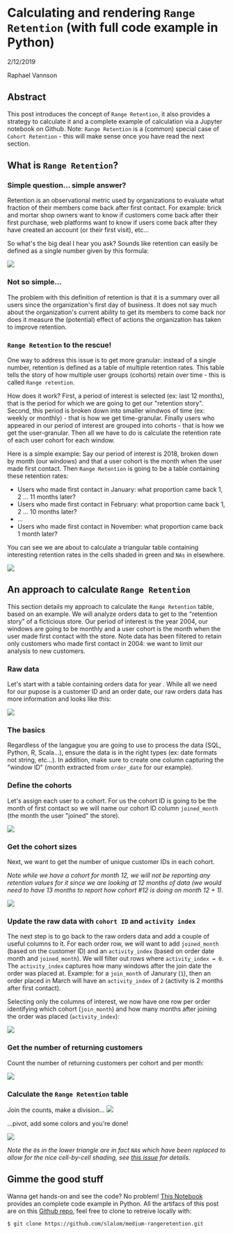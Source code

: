 # Calculating and rendering `Range Retention` (with full code example in Python)


2/12/2019

Raphael Vannson


## Abstract
This post introduces the concept of `Range Retention`, it also provides a strategy to calculate it and a complete example of calculation via a Jupyter notebook on Github. Note: `Range Retention` is a (common) special case of `Cohort Retention` - this will make sense once you have read the next section.



## What is `Range Retention`?
### Simple question... simple answer?

Retention is an observational metric used by organizations to evaluate what fraction of their members come back after first contact. For example: brick and mortar shop owners want to know if customers come back after their first purchase, web platforms want to know if users come back after they have created an account (or their first visit), etc...

So what's the big deal I hear you ask? Sounds like retention can easily be defined as a single number given by this formula:

![](img/formula.png)


### Not so simple...
The problem with this definition of retention is that it is a summary over all users since the organization's first day of business. It does not say much about the organization's current ability to get its members to come back nor does it measure the (potential) effect of actions the organization has taken to improve retention. 


### `Range Retention` to the rescue!

One way to address this issue is to get more granular: instead of a single number, retention is defined as a table of multiple retention rates. This table tells the story of how multiple user groups (cohorts) retain over time - this is called `Range retention`.

How does it work? First, a period of interest is selected (ex: last 12 months), that is the period for which we are going to get our "retention story". Second, this period is broken down into smaller windwos of time (ex: weekly or monthly) - that is how we get time-granular. Finally users who appeared in our period of interest are grouped into cohorts - that is how we get the user-granular. Then all we have to do is calculate the retention rate of each user cohort for each window. 

Here is a simple example: Say our period of interest is 2018, broken down by month (our windows) and that a user cohort is the month when the user made first contact. Then `Range Retention` is going to be a table containing these retention rates: 

 * Users who made first contact in January: what proportion came back 1, 2 ... 11 months later?
 * Users who made first contact in February: what proportion came back 1, 2 ... 10 months later?
 * ...
 * Users who made first contact in November: what proportion came back 1 month later?

You can see we are about to calculate a triangular table containing interesting retention rates in the cells shaded in green and `NAs` in elsewhere.

![](img/retention_table_example.png)



## An approach to calculate `Range Retention`

This section details my approach to calculate the `Range Retention` table, based on an example. We will analyze orders data to get to the "retention story" of a ficticious store. Our period of interest is the year 2004, our windows are going to be monthly and a user cohort is the month when the user made first contact with the store. Note data has been filtered to retain only customers who made first contact in 2004: we want to limit our analysis to new customers.


### Raw data

Let's start with a table containing orders data for year . While all we need for our pupose is a customer ID and an order date, our raw orders data has more information and looks like this:

![](img/rawdata.png)




### The basics
Regardless of the langague you are going to use to process the data (SQL, Python, R, Scala...), ensure the data is in the right types (ex: date formats not string, etc...). In addition, make sure to create one column capturing the "window ID" (month extracted from `order_date` for our example).



### Define the cohorts

Let's assign each user to a cohort. For us the cohort ID is going to be the month of first contact so we will name our cohort ID column `joined_month` (the month the user "joined" the store).

![](img/cohorts_df.png)


### Get the cohort sizes

Next, we want to get the number of unique customer IDs in each cohort.

*Note while we have a cohort for month 12, we will not be reporting any retention values for it since we are looking at 12 months of data (we would need to have 13 months to report how cohort #12 is doing on month 12 + 1).*

![](img/cohort_sizes_df.png)



### Update the raw data with `cohort ID` and `activity index`

The next step is to go back to the raw orders data and add a couple of useful columns to it. For each order row, we will want to add `joined_month` (based on the customer ID) and an `activity_index` (based on order date month and `joined_month`). We will filter out rows where `activity_index = 0`. The `activity_index` captures how many windows after the join date the order was placed at. Example: for a `join_month` of Janurary (`1`), then an order placed in March will have an `activity_index` of `2` (activity is 2 months after first contact).

Selecting only the columns of interest, we now have one row per order identifying which cohort (`join_month`) and how many months after joining the order was placed (`activity_index`):

![](img/df.png)


### Get the number of returning customers 

Count the number of returning customers per cohort and per month:

![](img/activity_size_df.png)


### Calculate the `Range Retention` table

Join the counts, make a division...
![](img/retention_df.png)


...pivot, add some colors and you're done!

![](img/retention_tbl.png)

*Note the `0`s in the lower triangle are in fact `NA`s which have been replaced to allow for the nice cell-by-cell shading, see [this issue](https://github.com/pandas-dev/pandas/issues/14260) for details.*

## Gimme the good stuff


Wanna get hands-on and see the code? No problem! [This Notebook](https://github.com/slalom/medium-rangeretention/blob/master/notebook/range-retention.ipynb) provides an complete code example in Python. All the artifacs of this post are on this [Github repo](https://github.com/slalom/medium-rangeretention.git), feel free to clone to retreive locally with:

```bash
$ git clone https://github.com/slalom/medium-rangeretention.git
```

